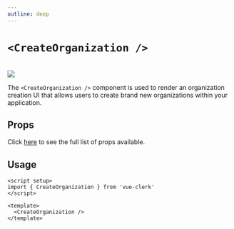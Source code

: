 ```yaml
---
outline: deep
---
```


# `<CreateOrganization />`

<br />
<img src="https://clerk.com/_next/image?url=%2F_next%2Fstatic%2Fmedia%2F_docs%2Fmain%2Fui-components%2Fcreate-organization.svg&w=1080&q=75" />

The `<CreateOrganization />` component is used to render an organization creation UI that allows users to create brand new organizations within your application.

## Props

Click [here](https://clerk.com/docs/components/organization/create-organization#properties) to see the full list of props available.

## Usage

```vue
<script setup>
import { CreateOrganization } from 'vue-clerk'
</script>

<template>
  <CreateOrganization />
</template>
```
